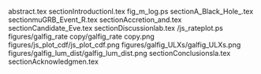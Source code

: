 abstract.tex
sectionIntroductionl.tex
fig_m_log.ps
sectionA_Black_Hole_.tex
sectionmuGRB_Event_R.tex
sectionAccretion_and.tex
sectionCandidate_Eve.tex
sectionDiscussionlab.tex
/js_rateplot.ps
figures/galfig_rate copy/galfig_rate copy.png
figures/js_plot_cdf/js_plot_cdf.png
figures/galfig_ULXs/galfig_ULXs.png
figures/galfig_lum_dist/galfig_lum_dist.png
sectionConclusionsla.tex
sectionAcknowledgmen.tex
